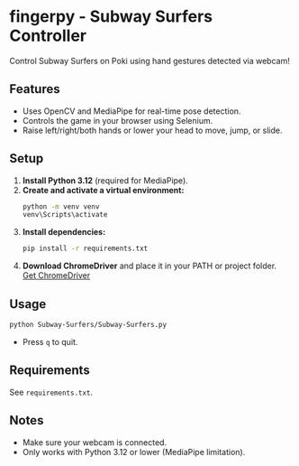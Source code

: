 # fingerpy - Subway Surfers Controller

Control Subway Surfers on Poki using hand gestures detected via webcam!

## Features
- Uses OpenCV and MediaPipe for real-time pose detection.
- Controls the game in your browser using Selenium.
- Raise left/right/both hands or lower your head to move, jump, or slide.

## Setup

1. **Install Python 3.12** (required for MediaPipe).
2. **Create and activate a virtual environment:**
   ```sh
   python -m venv venv
   venv\Scripts\activate
   ```
3. **Install dependencies:**
   ```sh
   pip install -r requirements.txt
   ```
4. **Download ChromeDriver** and place it in your PATH or project folder.  
   [Get ChromeDriver](https://chromedriver.chromium.org/downloads)

## Usage

```sh
python Subway-Surfers/Subway-Surfers.py
```

- Press `q` to quit.

## Requirements

See `requirements.txt`.

## Notes

- Make sure your webcam is connected.
- Only works with Python 3.12 or lower (MediaPipe limitation).

